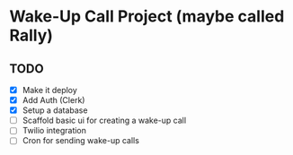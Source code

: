 # Wake-Up Call Project (maybe called Rally)

## TODO

- [X] Make it deploy
- [X] Add Auth (Clerk)
- [X] Setup a database
- [ ] Scaffold basic ui for creating a wake-up call 
- [ ] Twilio integration
- [ ] Cron for sending wake-up calls